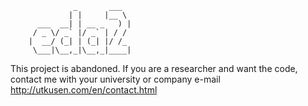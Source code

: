                   _       ___  
                 | |     |__ \ 
          ___  __| | __ _   ) |
         / _ \/ _` |/ _` | / / 
        |  __/ (_| | (_| |/ /_ 
         \___|\__,_|\__,_|____|


This project is abandoned. If you are a researcher and want the code, contact me with your university or company e-mail http://utkusen.com/en/contact.html
